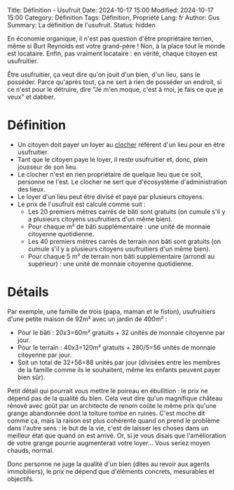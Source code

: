 Title: Définition - Usufruit
Date: 2024-10-17 15:00
Modified: 2024-10-17 15:00
Category: Définition
Tags: Définition, Propriété
Lang: fr
Author: Gus
Summary: La définition de l'usufruit.
Status: hidden

En économie organique, il n'est pas question d'être propriétaire terrien, même si Burt Reynolds est votre grand-père !
Non, à la place tout le monde est locataire.
Enfin, pas vraiment locataire : en vérité, chaque citoyen est usufruitier.

Être usufruitier, ça veut dire qu'on jouit d'un bien, d'un lieu, sans le posséder.
Parce qu'après tout, ça ne sert à rien de posséder un endroit, si ce n'est pour le détruire, dire "Je m'en moque, c'est à moi, je fais ce que je veux" et dabber.

# Définition

* Un citoyen doit payer un loyer au [clocher]({filename}/definitions/clocher.md) référent d'un lieu pour en être usufruitier.
* Tant que le citoyen paye le loyer, il reste usufruitier et, donc, plein jousseur de son lieu.
* Le clocher n'est en rien propriétaire de quelque lieu que ce soit, personne ne l'est. Le clocher ne sert que d'écosystème d'administration des lieux.
* Le loyer d'un lieu peut être divisé et payé par plusieurs citoyens.
* Le prix de l'usufruit est calculé comme suit :
    * Les 20 premiers mètres carrés de bâti sont gratuits (on cumule s'il y a plusieurs citoyens usufruitiers d'un même bien).
    * Pour chaque m² de bâti supplémentaire : une unité de monnaie citoyenne quotidienne.
    * Les 40 premiers mètres carrés de terrain non bâti sont gratuits (on cumule s'il y a plusieurs citoyens usufruitiers d'un même bien).
    * Pour chaque 5 m² de terrain non bâti supplémentaire (arrondi au supérieur) : une unité de monnaie citoyenne quotidienne.

# Détails

Par exemple, une famille de trois (papa, maman et le fiston), usufruitiers d'une petite maison de 92m² avec un jardin de 400m² :
* Pour le bâti : 20x3=60m² gratuits + 32 unités de monnaie citoyenne par jour.
* Pour le terrain : 40x3=120m² gratuits + 280/5=56 unités de monnaie citoyenne par jour.
* Soit un total de 32+56=88 unités par jour (divisées entre les membres de la famille comme ils le souhaitent, même les enfants peuvent payer bien sûr).

Petit détail qui pourrait vous mettre le poireau en ébullition : le prix ne dépend pas de la qualité du bien.
Cela veut dire qu'un magnifique château rénové avec goût par un architecte de renom coûte le même prix qu'une grange abandonnée dont la toiture tombe en ruines.
C'est moche dit comme ça, mais la raison est plus cohérente quand on prend le problème dans l'autre sens : le but de la vie, c'est de laisser les choses dans un meilleur état que quand on est arrivé.
Or, si je vous disais que l'amélioration de votre grange pourrie augmenterait votre loyer... Vous seriez moyen chauds, normal.

Donc personne ne juge la qualité d'un bien (dites au revoir aux agents immobiliers), le prix ne dépend que d'éléments concrets, mesurables et objectifs.



